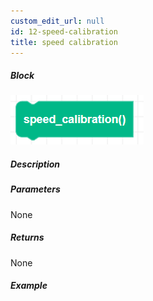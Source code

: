 ```yaml
---
custom_edit_url: null
id: 12-speed-calibration
title: speed calibration
---
```


##### Block

![speed calibration block image](speed_calibration.png)

##### Description

<!-- description -->

##### Parameters

None <!-- image -->

##### Returns

None

##### Example

<!-- image -->
